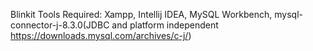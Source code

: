 Blinkit
Tools Required:
Xampp, Intellij IDEA, MySQL Workbench, mysql-connector-j-8.3.0(JDBC and platform independent https://downloads.mysql.com/archives/c-j/) 
